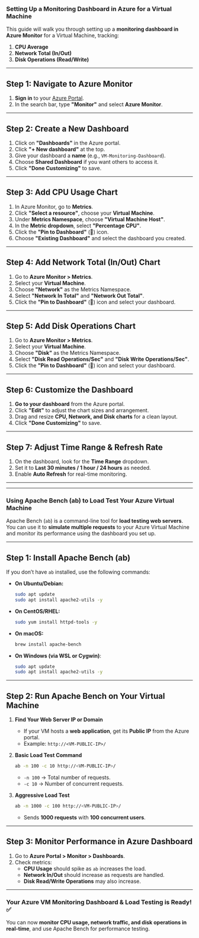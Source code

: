 ### **Setting Up a Monitoring Dashboard in Azure for a Virtual Machine**

This guide will walk you through setting up a **monitoring dashboard in Azure Monitor** for a Virtual Machine, tracking:

1. **CPU Average**
2. **Network Total (In/Out)**
3. **Disk Operations (Read/Write)**

---

## **Step 1: Navigate to Azure Monitor**

1. **Sign in** to your [Azure Portal](https://portal.azure.com).
2. In the search bar, type **"Monitor"** and select **Azure Monitor**.

---

## **Step 2: Create a New Dashboard**

1. Click on **"Dashboards"** in the Azure portal.
2. Click **"+ New dashboard"** at the top.
3. Give your dashboard a **name** (e.g., `VM-Monitoring-Dashboard`).
4. Choose **Shared Dashboard** if you want others to access it.
5. Click **"Done Customizing"** to save.

---

## **Step 3: Add CPU Usage Chart**

1. In Azure Monitor, go to **Metrics**.
2. Click **"Select a resource"**, choose your **Virtual Machine**.
3. Under **Metrics Namespace**, choose **"Virtual Machine Host"**.
4. In the **Metric dropdown**, select **"Percentage CPU"**.
5. Click the **"Pin to Dashboard"** (📌) icon.
6. Choose **"Existing Dashboard"** and select the dashboard you created.

---

## **Step 4: Add Network Total (In/Out) Chart**

1. Go to **Azure Monitor > Metrics**.
2. Select your **Virtual Machine**.
3. Choose **"Network"** as the Metrics Namespace.
4. Select **"Network In Total"** and **"Network Out Total"**.
5. Click the **"Pin to Dashboard"** (📌) icon and select your dashboard.

---

## **Step 5: Add Disk Operations Chart**

1. Go to **Azure Monitor > Metrics**.
2. Select your **Virtual Machine**.
3. Choose **"Disk"** as the Metrics Namespace.
4. Select **"Disk Read Operations/Sec"** and **"Disk Write Operations/Sec"**.
5. Click the **"Pin to Dashboard"** (📌) icon and select your dashboard.

---

## **Step 6: Customize the Dashboard**

1. **Go to your dashboard** from the Azure portal.
2. Click **"Edit"** to adjust the chart sizes and arrangement.
3. Drag and resize **CPU, Network, and Disk charts** for a clean layout.
4. Click **"Done Customizing"** to save.

---

## **Step 7: Adjust Time Range & Refresh Rate**

1. On the dashboard, look for the **Time Range** dropdown.
2. Set it to **Last 30 minutes / 1 hour / 24 hours** as needed.
3. Enable **Auto Refresh** for real-time monitoring.

---

---

### **Using Apache Bench (ab) to Load Test Your Azure Virtual Machine**

Apache Bench (`ab`) is a command-line tool for **load testing web servers**. You can use it to **simulate multiple requests** to your Azure Virtual Machine and monitor its performance using the dashboard you set up.

---

## **Step 1: Install Apache Bench (ab)**

If you don’t have `ab` installed, use the following commands:

- **On Ubuntu/Debian:**
  ```bash
  sudo apt update
  sudo apt install apache2-utils -y
  ```
- **On CentOS/RHEL:**
  ```bash
  sudo yum install httpd-tools -y
  ```
- **On macOS:**
  ```bash
  brew install apache-bench
  ```
- **On Windows (via WSL or Cygwin)**:
  ```bash
  sudo apt update
  sudo apt install apache2-utils -y
  ```

---

## **Step 2: Run Apache Bench on Your Virtual Machine**

1. **Find Your Web Server IP or Domain**

   - If your VM hosts a **web application**, get its **Public IP** from the Azure portal.
   - Example: `http://<VM-PUBLIC-IP>/`

2. **Basic Load Test Command**

   ```bash
   ab -n 100 -c 10 http://<VM-PUBLIC-IP>/
   ```

   - `-n 100` → Total number of requests.
   - `-c 10` → Number of concurrent requests.

3. **Aggressive Load Test**
   ```bash
   ab -n 1000 -c 100 http://<VM-PUBLIC-IP>/
   ```
   - Sends **1000 requests** with **100 concurrent users**.

---

## **Step 3: Monitor Performance in Azure Dashboard**

1. Go to **Azure Portal > Monitor > Dashboards**.
2. Check metrics:
   - **CPU Usage** should spike as `ab` increases the load.
   - **Network In/Out** should increase as requests are handled.
   - **Disk Read/Write Operations** may also increase.

---

### **Your Azure VM Monitoring Dashboard & Load Testing is Ready! ✅**

You can now **monitor CPU usage, network traffic, and disk operations in real-time**, and use Apache Bench for performance testing.
